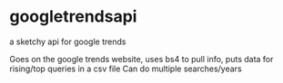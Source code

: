 # googletrendsapi
a sketchy api for google trends

Goes on the google trends website, uses bs4 to pull info, puts data for rising/top queries in a csv file
Can do multiple searches/years
